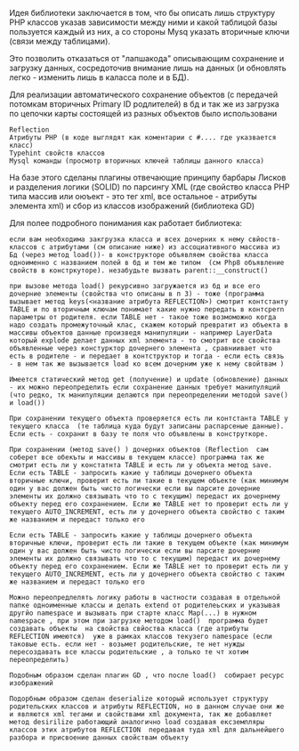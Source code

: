 Идея библиотеки заключается в том, что бы описать лишь структуру PHP классов указав зависимости между ними и какой таблицой базы пользуется каждый из них, а со стороны Mysq указать вторичные ключи (связи между таблицами).

Это позволить отказаться от "лапшакода" описывающим сохранение и загрузку данных, сосредоточив внимание лишь на данных (и обновлять легко - изменить лишь в каласса поле и в БД).

Для реализации автоматического сохранение объектов (с передачей потомкам вторичных Primary ID родлителей) в бд и так же из загрузка по цепочки карты состоящей из разных объектов было использовани

	Reflection
	Атрибуты PHP (в коде выглядят как коментарии с #.... где указвается класс)
	Typehint свойств классов
	Mysql команды (просмотр вторичных ключей таблицы данного класса)

На базе этого сделаны плагины отвечающие принципу барбары Лисков и разделения логики (SOLID) по парсингу XML (где свойство класса PHP типа массив или оюъект - это тег xml, все остальное - атрибуты элемента xml) и сбор из классов изображений (библиотека GD)

Для полее подробного понимания как работает библиотека:

	если вам необходима закгрузка класса и всех дочерних к нему свйоств-классов с атрибутами (см описание ниже) из ассоциативного массива из Бд (через метод load())- в конструкторе объявляем свойства класса одноименно с названием полей в бд и тем же типом  (см Php8 объявление свойств в констркуторе). незабудьте вызвать parent::__construct() 

	при вызове метода load() рекурсивно загружается из бд и все его дочерние элементы (свойства что описаны в п 3) - тоже (программа вызывает метод keys(<название атрибута REFLECTION>) смотрит контстанту TABLE и по вторичным ключам понимает какие нужно передать в контсрern параметры от родителя. если TABLE нет - такое тоже возмоможно когда надо создать промежуточный клас, скажем который превратит из объекта в массивы объектов данные произведя манипуляции - например LayerData который explode делает данных xml элемента - то смотрит все свойства объявленные через констурктор дочернего элемента , сравниивает что есть в родителе - и передает в контструктор и тогда - если есть связь - в нем так же вызывается load ко всем дочерним уже к нему свойтвам )
 
	Имеется статический метод get (получение) и update (обновление) данных  - их можно переопределить если сохранение данных требует манипуляций (что редко, тк манипуляции делаются при переопределении методой save() и load())

	При сохранении текущего объекта проверяется есть ли контстанта TABLE у текущего класса  (те таблица куда будут записаны распарсеные данные). Если есть - сохранит в базу те поля что объявлены в конструткоре. 
	
	При сохранении (метод save() ) дочерних объектов (Reflection  сам соберет все обекъты и массивы в текущем классе) программа так же смотрит есть ли у констатнта TABLE и есть ли у объекта метод save. Если есть TABLE - запросить какие у таблицы дочернего объекта вторичные ключи, проверит есть ли такие в текущем объекте (как минимум один у вас должен быть чисто логически если вы парсите дочерние элементы их должно связывать что то с текущим) передаст их дочернему объекту перед его сохранением. Если же TABLE нет то проверит есть ли у текущего AUTO_INCREMENT, есть ли у дочернего объекта свойство с таким же названием и передаст только его

	Если есть TABLE - запросить какие у таблицы дочернего объекта вторичные ключи, проверит есть ли такие в текущем объекте (как минимум один у вас должен быть чисто логически если вы парсите дочерние элементы их должно связывать что то с текущим) передаст их дочернему объекту перед его сохранением. Если же TABLE нет то проверит есть ли у текущего AUTO_INCREMENT, есть ли у дочернего объекта свойство с таким же названием и передаст только его

	Можно переопредлелять логику работы в частности создавая в отдельной папке одноименные классы и делать extend от родителеьских и указывая другйо namespace и вызывать при старте класс Map(...) в нужном namespace , при этом при загрузке методом load()  программа будет создавать объекты  на свойства свйоства класса (где атрибуты  REFLECTION имеются)  уже в рамках классов текузего namespace (если таковые есть. если нет - возьмет родительские, те нет нужды пересоздавать все классы родительские , а только те чт хотим переопределить)

	Подобным образом сделан плагин GD , что после load()  собирает ресурс изображений
	
	Подорбным образом сделан deserialize который использует структуру родительских классов и атрибуты REFLECTION, но в данном случае они же и являются xml тегами и свойствами xml документа, так же добавляет метод desirilize работающий аналогично load создавая ексземпляры классов этих атрибутов REFLECTION  передавая туда xml для дальнейшего разбора и присвоение данных свойствам объекту 

